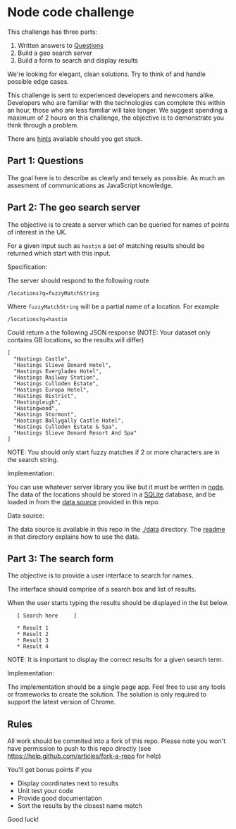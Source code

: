 # Node code challenge

This challenge has three parts:

1. Written answers to [Questions](./QUESTIONS.md)
2. Build a geo search server
3. Build a form to search and display results

We're looking for elegant, clean solutions.  Try to think of and handle possible edge cases.

This challenge is sent to experienced developers and newcomers alike. Developers who are familiar with the technologies can complete this within an hour, those who are less familiar will take longer. We suggest spending a maximum of 2 hours on this challenge, the objective is to demonstrate you think through a problem.

There are [hints](./HINTS.md) available should you get stuck.

## Part 1: Questions

The goal here is to describe as clearly and tersely as possible. As much an assesment of communications as JavaScript knowledge.

## Part 2: The geo search server

The objective is to create a server which can be queried for names of points of interest in the UK.

For a given input such as `hastin` a set of matching results should be returned which start with this input.

Specification:

The server should respond to the following route

    /locations?q=fuzzyMatchString

Where `fuzzyMatchString` will be a partial name of a location. For example

    /locations?q=hastin

Could return a the following JSON response (NOTE: Your dataset only contains GB locations, so the results will differ)

    [
      "Hastings Castle",
      "Hastings Slieve Donard Hotel",
      "Hastings Everglades Hotel",
      "Hastings Railway Station",
      "Hastings Culloden Estate",
      "Hastings Europa Hotel",
      "Hastings District",
      "Hastingleigh",
      "Hastingwood",
      "Hastings Stormont",
      "Hastings Ballygally Castle Hotel",
      "Hastings Culloden Estate & Spa",
      "Hastings Slieve Donard Resort And Spa"
    ]

NOTE: You should only start fuzzy matches if 2 or more characters are in the search string.

Implementation:

You can use whatever server library you like but it must be written in [node](https://nodejs.org). The data of the locations should be stored in a [SQLite](https://www.sqlite.org/) database, and be loaded in from the [data source](data/) provided in this repo.

Data source:

The data source is available in this repo in the [./data](data/) directory. The [readme](data/readme.txt) in that directory explains how to use the data.

## Part 3: The search form

The objective is to provide a user interface to search for names.

The interface should comprise of a search box and list of results.

When the user starts typing the results should be displayed in the list below.

```
   [ Search here     ]

   * Result 1
   * Result 2
   * Result 3
   * Result 4

```

NOTE: It is important to display the correct results for a given search term. 

Implementation:

The implementation should be a single page app.  Feel free to use any tools or frameworks to create the solution. The solution is only required to support the latest version of Chrome.

## Rules

All work should be commited into a fork of this repo. Please note you won't have permission to push to this repo directly (see <https://help.github.com/articles/fork-a-repo> for help)

You'll get bonus points if you

 * Display coordinates next to results
 * Unit test your code
 * Provide good documentation
 * Sort the results by the closest name match

Good luck!

